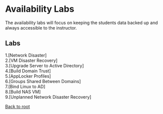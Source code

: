 <h1>Availability Labs</h1>
The availability labs will focus on keeping the students data backed up and always accessible to the instructor.

<h2>Labs</h2>
1.[Network Disaster]<br>
2.[VM Disaster Recovery]<br>
3.[Upgrade Server to Active Directory]<br>
4.[Build Domain Trust]<br>
5.[AppLocker Profiles]<br>
6.[Groups Shared Between Domains]<br>
7.[Bind Linux to AD]<br>
8.[Build NAS VM]<br>
9.[Unplanned Network Disaster Recovery]<br>




[Back to root](/PATHS-SOC/)

